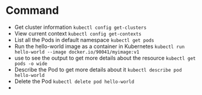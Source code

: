 # Command

- Get cluster information
`kubectl config get-clusters`
- View current context
`kubectl config get-contexts`
- List all the Pods in default namespace
`kubectl get pods`
- Run the hello-world image as a container in Kubernetes
`kubectl run hello-world --image docker.io/90041/myimage:v1`
- use to see the output to get more details about the resource
`kubectl get pods -o wide`
- Describe the Pod to get more details about it
`kubectl describe pod hello-world`
- Delete the Pod
`kubectl delete pod hello-world`
- 